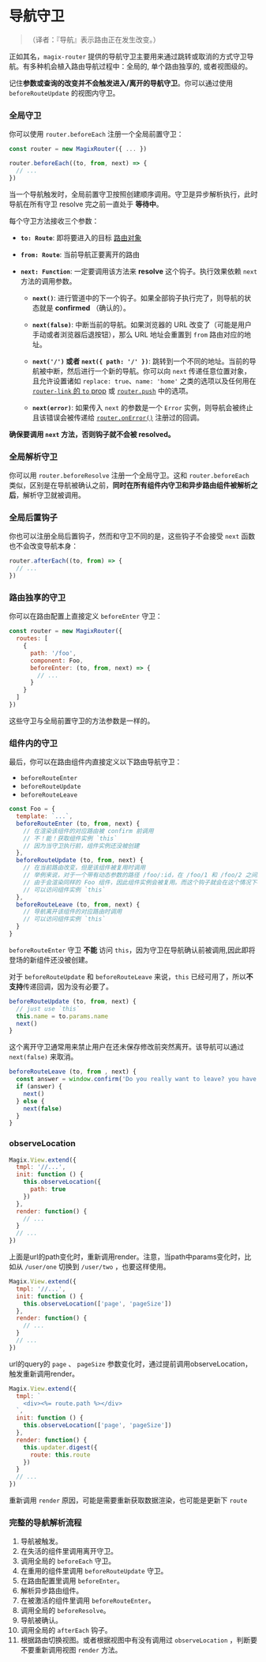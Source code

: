 # 导航守卫

>（译者：『导航』表示路由正在发生改变。）

正如其名，`magix-router` 提供的导航守卫主要用来通过跳转或取消的方式守卫导航。有多种机会植入路由导航过程中：全局的, 单个路由独享的, 或者视图级的。

记住**参数或查询的改变并不会触发进入/离开的导航守卫**。你可以通过使用 `beforeRouteUpdate` 的视图内守卫。

### 全局守卫

你可以使用 `router.beforeEach` 注册一个全局前置守卫：

``` js
const router = new MagixRouter({ ... })

router.beforeEach((to, from, next) => {
  // ...
})
```

当一个导航触发时，全局前置守卫按照创建顺序调用。守卫是异步解析执行，此时导航在所有守卫 resolve 完之前一直处于 **等待中**。

每个守卫方法接收三个参数：

- **`to: Route`**: 即将要进入的目标 [路由对象](../api/route-object.md)

- **`from: Route`**: 当前导航正要离开的路由

- **`next: Function`**: 一定要调用该方法来 **resolve** 这个钩子。执行效果依赖 `next` 方法的调用参数。

  - **`next()`**: 进行管道中的下一个钩子。如果全部钩子执行完了，则导航的状态就是 **confirmed** （确认的）。

  - **`next(false)`**: 中断当前的导航。如果浏览器的 URL 改变了（可能是用户手动或者浏览器后退按钮），那么 URL 地址会重置到 `from` 路由对应的地址。

  - **`next('/')` 或者 `next({ path: '/' })`**: 跳转到一个不同的地址。当前的导航被中断，然后进行一个新的导航。你可以向 `next` 传递任意位置对象，且允许设置诸如 `replace: true`、`name: 'home'` 之类的选项以及任何用在 [`router-link` 的 `to` prop](../api/router-link.md) 或 [`router.push`](../api/router-instance.md#方法) 中的选项。

  - **`next(error)`**: 如果传入 `next` 的参数是一个 `Error` 实例，则导航会被终止且该错误会被传递给 [`router.onError()`](../api/router-instance.html#方法) 注册过的回调。

**确保要调用 `next` 方法，否则钩子就不会被 resolved。**

### 全局解析守卫

你可以用 `router.beforeResolve` 注册一个全局守卫。这和 `router.beforeEach` 类似，区别是在导航被确认之前，**同时在所有组件内守卫和异步路由组件被解析之后**，解析守卫就被调用。

### 全局后置钩子

你也可以注册全局后置钩子，然而和守卫不同的是，这些钩子不会接受 `next` 函数也不会改变导航本身：

``` js
router.afterEach((to, from) => {
  // ...
})
```

### 路由独享的守卫

你可以在路由配置上直接定义 `beforeEnter` 守卫：

``` js
const router = new MagixRouter({
  routes: [
    {
      path: '/foo',
      component: Foo,
      beforeEnter: (to, from, next) => {
        // ...
      }
    }
  ]
})
```

这些守卫与全局前置守卫的方法参数是一样的。

### 组件内的守卫

最后，你可以在路由组件内直接定义以下路由导航守卫：

- `beforeRouteEnter`
- `beforeRouteUpdate`
- `beforeRouteLeave`

``` js
const Foo = {
  template: `...`,
  beforeRouteEnter (to, from, next) {
    // 在渲染该组件的对应路由被 confirm 前调用
    // 不！能！获取组件实例 `this`
    // 因为当守卫执行前，组件实例还没被创建
  },
  beforeRouteUpdate (to, from, next) {
    // 在当前路由改变，但是该组件被复用时调用
    // 举例来说，对于一个带有动态参数的路径 /foo/:id，在 /foo/1 和 /foo/2 之间跳转的时候，
    // 由于会渲染同样的 Foo 组件，因此组件实例会被复用。而这个钩子就会在这个情况下被调用。
    // 可以访问组件实例 `this`
  },
  beforeRouteLeave (to, from, next) {
    // 导航离开该组件的对应路由时调用
    // 可以访问组件实例 `this`
  }
}
```

`beforeRouteEnter` 守卫 **不能** 访问 `this`，因为守卫在导航确认前被调用,因此即将登场的新组件还没被创建。

对于 `beforeRouteUpdate` 和 `beforeRouteLeave` 来说，`this` 已经可用了，所以**不支持**传递回调，因为没有必要了。

```js
beforeRouteUpdate (to, from, next) {
  // just use `this`
  this.name = to.params.name
  next()
}
```

这个离开守卫通常用来禁止用户在还未保存修改前突然离开。该导航可以通过 `next(false)` 来取消。

```js
beforeRouteLeave (to, from , next) {
  const answer = window.confirm('Do you really want to leave? you have unsaved changes!')
  if (answer) {
    next()
  } else {
    next(false)
  }
}
```
### observeLocation

```js
Magix.View.extend({
  tmpl: '//...',
  init: function () {
    this.observeLocation({
      path: true
    })
  },
  render: function() {
    // ...
  }
  // ...
})
```

上面是url的path变化时，重新调用render。注意，当path中params变化时，比如从 `/user/one` 切换到 `/user/two` ，也要这样使用。

```js
Magix.View.extend({
  tmpl: '//...',
  init: function () {
    this.observeLocation(['page', 'pageSize'])
  },
  render: function() {
    // ...
  }
  // ...
})
```
url的query的 `page` 、 `pageSize` 参数变化时，通过提前调用observeLocation，触发重新调用render。

```js
Magix.View.extend({
  tmpl: `
    <div><%= route.path %></div>
  `,
  init: function () {
    this.observeLocation(['page', 'pageSize'])
  },
  render: function() {
    this.updater.digest({
      route: this.route
    })
  }
  // ...
})
```
重新调用 `render` 原因，可能是需要重新获取数据渲染，也可能是更新下 `route`


### 完整的导航解析流程

1. 导航被触发。
2. 在失活的组件里调用离开守卫。
3. 调用全局的 `beforeEach` 守卫。
4. 在重用的组件里调用 `beforeRouteUpdate` 守卫。
5. 在路由配置里调用 `beforeEnter`。
6. 解析异步路由组件。
7. 在被激活的组件里调用 `beforeRouteEnter`。
8. 调用全局的 `beforeResolve`。
9. 导航被确认。
10. 调用全局的 `afterEach` 钩子。
11. 根据路由切换视图。或者根据视图中有没有调用过 `observeLocation` ，判断要不要重新调用视图 `render` 方法。
